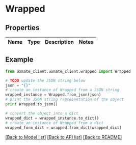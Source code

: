 # Wrapped


## Properties
Name | Type | Description | Notes
------------ | ------------- | ------------- | -------------

## Example

```python
from uxmate_client.uxmate_client.wrapped import Wrapped

# TODO update the JSON string below
json = "{}"
# create an instance of Wrapped from a JSON string
wrapped_instance = Wrapped.from_json(json)
# print the JSON string representation of the object
print Wrapped.to_json()

# convert the object into a dict
wrapped_dict = wrapped_instance.to_dict()
# create an instance of Wrapped from a dict
wrapped_form_dict = wrapped.from_dict(wrapped_dict)
```
[[Back to Model list]](../README.md#documentation-for-models) [[Back to API list]](../README.md#documentation-for-api-endpoints) [[Back to README]](../README.md)


